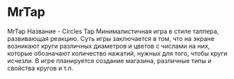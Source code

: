 # MrTap
MrTap
Название - Circles Tap 
Минималистичная игра в стиле таппера, развивающая реакцию. 
Суть игры заключается в том, что на экране возникают круги различных диаметров и цветов с числами на них,
которые обозначают количество нажатий, нужных для того, чтобы круги исчезли. 
В игре планируется создание магазина, различные типы и свойства кругов и т.п.
